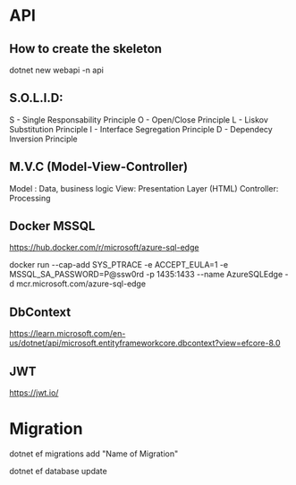 # API

## How to create the skeleton
dotnet new webapi -n api

## S.O.L.I.D:

S - Single Responsability Principle
O - Open/Close Principle
L - Liskov Substitution Principle
I - Interface Segregation Principle
D - Dependecy Inversion Principle

## M.V.C (Model-View-Controller)

Model : Data, business logic
View: Presentation Layer (HTML)
Controller: Processing

## Docker MSSQL

https://hub.docker.com/r/microsoft/azure-sql-edge

docker run --cap-add SYS_PTRACE -e ACCEPT_EULA=1 -e MSSQL_SA_PASSWORD=P@ssw0rd -p 1435:1433 --name AzureSQLEdge -d mcr.microsoft.com/azure-sql-edge

## DbContext
https://learn.microsoft.com/en-us/dotnet/api/microsoft.entityframeworkcore.dbcontext?view=efcore-8.0

## JWT
https://jwt.io/

# Migration

dotnet ef migrations add "Name of Migration"

dotnet ef database update